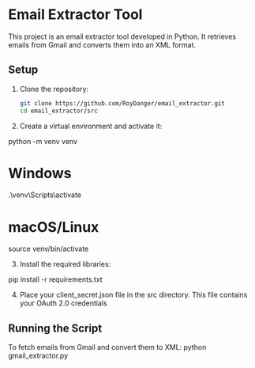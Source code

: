 # Email Extractor Tool

This project is an email extractor tool developed in Python. It retrieves emails from Gmail and converts them into an XML format.

## Setup

1. Clone the repository:
   ```bash
   git clone https://github.com/RoyDanger/email_extractor.git
   cd email_extractor/src

2. Create a virtual environment and activate it:

python -m venv venv
# Windows
.\venv\Scripts\activate
# macOS/Linux
source venv/bin/activate

3. Install the required libraries:

pip install -r requirements.txt

4. Place your client_secret.json file in the src directory. This file contains your OAuth 2.0 credentials

## Running the Script

To fetch emails from Gmail and convert them to XML:
python gmail_extractor.py
